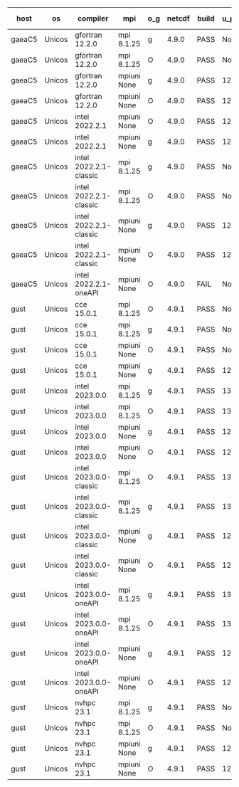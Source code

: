 

| host     | os       | compiler                              | mpi                      | o_g        | netcdf        | build       | u_pass          | u_fail          | s_pass            | s_fail            | e_pass             | e_fail             | nuopc_pass       | nuopc_fail       | artifacts link          |
|----------|----------|---------------------------------------|--------------------------|------------|---------------|-------------|-----------------|-----------------|-------------------|-------------------|--------------------|--------------------|------------------|------------------|-------------------------|
| gaeaC5 | Unicos | gfortran 12.2.0 | mpi 8.1.25  | g | 4.9.0  | PASS | None | None | None | None | None | None | None | None | <a href="https://github.com/esmf-org/esmf-test-artifacts/tree/af00ba1031de80e9963250889ffbc2f9ab886c13/develop/gfortran/12.2.0/g/mpi/8.1.25" target="_blank">af00ba1</a> | 
| gaeaC5 | Unicos | gfortran 12.2.0 | mpi 8.1.25  | O | 4.9.0  | PASS | None | None | None | None | None | None | None | None | <a href="https://github.com/esmf-org/esmf-test-artifacts/tree/f8823251d97090ce544efa3b07a992991e9b261e/develop/gfortran/12.2.0/O/mpi/8.1.25" target="_blank">f882325</a> | 
| gaeaC5 | Unicos | gfortran 12.2.0 | mpiuni None  | g | 4.9.0  | PASS | 12346 | 0 | 8 | 0 | 44 | 0 | None | None | <a href="https://github.com/esmf-org/esmf-test-artifacts/tree/83928bcfcf6aa5e492a2cec487d38f619b6c2e20/develop/gfortran/12.2.0/g/mpiuni/None" target="_blank">83928bc</a> | 
| gaeaC5 | Unicos | gfortran 12.2.0 | mpiuni None  | O | 4.9.0  | PASS | 12346 | 0 | 8 | 0 | 44 | 0 | None | None | <a href="https://github.com/esmf-org/esmf-test-artifacts/tree/ca0c91bde2d8386b7d02f93163545176035608a4/develop/gfortran/12.2.0/O/mpiuni/None" target="_blank">ca0c91b</a> | 
| gaeaC5 | Unicos | intel 2022.2.1 | mpiuni None  | O | 4.9.0  | PASS | 12346 | 0 | 8 | 0 | 44 | 0 | None | None | <a href="https://github.com/esmf-org/esmf-test-artifacts/tree/bf0a18a53391a083d4fb95c87230b4dd9416f06b/develop/intel/2022.2.1/O/mpiuni/None" target="_blank">bf0a18a</a> | 
| gaeaC5 | Unicos | intel 2022.2.1 | mpiuni None  | g | 4.9.0  | PASS | 12346 | 0 | 8 | 0 | 44 | 0 | None | None | <a href="https://github.com/esmf-org/esmf-test-artifacts/tree/c3f4ec6c043e482b0ca830d57e4b88d1c42c8a83/develop/intel/2022.2.1/g/mpiuni/None" target="_blank">c3f4ec6</a> | 
| gaeaC5 | Unicos | intel 2022.2.1-classic | mpi 8.1.25  | g | 4.9.0  | PASS | None | None | None | None | None | None | None | None | <a href="https://github.com/esmf-org/esmf-test-artifacts/tree/ca62616a32ed3edae9d1ff9ffcc80c99dbe57da4/develop/intel/2022.2.1-classic/g/mpi/8.1.25" target="_blank">ca62616</a> | 
| gaeaC5 | Unicos | intel 2022.2.1-classic | mpi 8.1.25  | O | 4.9.0  | PASS | None | None | None | None | None | None | None | None | <a href="https://github.com/esmf-org/esmf-test-artifacts/tree/aaefef21e8f08a1c81589fe3278a8119c0044458/develop/intel/2022.2.1-classic/O/mpi/8.1.25" target="_blank">aaefef2</a> | 
| gaeaC5 | Unicos | intel 2022.2.1-classic | mpiuni None  | g | 4.9.0  | PASS | 12346 | 0 | 8 | 0 | 44 | 0 | None | None | <a href="https://github.com/esmf-org/esmf-test-artifacts/tree/7e20266fc4a1ce29e0a23985581088577779c09b/develop/intel/2022.2.1-classic/g/mpiuni/None" target="_blank">7e20266</a> | 
| gaeaC5 | Unicos | intel 2022.2.1-classic | mpiuni None  | O | 4.9.0  | PASS | 12346 | 0 | 8 | 0 | 44 | 0 | None | None | <a href="https://github.com/esmf-org/esmf-test-artifacts/tree/a4bb5df3e8bd4cf66cc6ed4704a08cf1970bd239/develop/intel/2022.2.1-classic/O/mpiuni/None" target="_blank">a4bb5df</a> | 
| gaeaC5 | Unicos | intel 2022.2.1-oneAPI | mpiuni None  | O | 4.9.0  | FAIL | None | None | None | None | None | None | None | None | <a href="https://github.com/esmf-org/esmf-test-artifacts/tree/d7a2d346819deecd379ec2848d67be6c9d582533/develop/intel/2022.2.1-oneAPI/O/mpiuni/None" target="_blank">d7a2d34</a> | 
| gust | Unicos | cce 15.0.1 | mpi 8.1.25  | O | 4.9.1  | PASS | None | None | None | None | None | None | None | None | <a href="https://github.com/esmf-org/esmf-test-artifacts/tree/0454167827725a91fe9c8a0d270c078fabcec900/develop/cce/15.0.1/O/mpi/8.1.25" target="_blank">0454167</a> | 
| gust | Unicos | cce 15.0.1 | mpi 8.1.25  | g | 4.9.1  | PASS | None | None | None | None | None | None | None | None | <a href="https://github.com/esmf-org/esmf-test-artifacts/tree/55dd487cc28b28d4e2d52c5affd934f692237f4a/develop/cce/15.0.1/g/mpi/8.1.25" target="_blank">55dd487</a> | 
| gust | Unicos | cce 15.0.1 | mpiuni None  | O | 4.9.1  | PASS | None | None | None | None | None | None | None | None | <a href="https://github.com/esmf-org/esmf-test-artifacts/tree/d8099dbcecaf55801b8ca76b22d93af74b311208/develop/cce/15.0.1/O/mpiuni/None" target="_blank">d8099db</a> | 
| gust | Unicos | cce 15.0.1 | mpiuni None  | g | 4.9.1  | PASS | 12270 | 76 | 8 | 0 | 44 | 0 | None | None | <a href="https://github.com/esmf-org/esmf-test-artifacts/tree/072175fcd7d7ae159a5a4e5ec1902dcbfd40285d/develop/cce/15.0.1/g/mpiuni/None" target="_blank">072175f</a> | 
| gust | Unicos | intel 2023.0.0 | mpi 8.1.25  | g | 4.9.1  | PASS | 13930 | 0 | 49 | 0 | 81 | 0 | 52 | 0 | <a href="https://github.com/esmf-org/esmf-test-artifacts/tree/16a184a78c808fb40fb3dd1b7685d67453c0c6df/develop/intel/2023.0.0/g/mpi/8.1.25" target="_blank">16a184a</a> | 
| gust | Unicos | intel 2023.0.0 | mpi 8.1.25  | O | 4.9.1  | PASS | 13930 | 0 | 49 | 0 | 81 | 0 | 52 | 0 | <a href="https://github.com/esmf-org/esmf-test-artifacts/tree/e1bfe3fa61f8aff2ff9b03a3b1f0a7dfd644c77d/develop/intel/2023.0.0/O/mpi/8.1.25" target="_blank">e1bfe3f</a> | 
| gust | Unicos | intel 2023.0.0 | mpiuni None  | g | 4.9.1  | PASS | 12346 | 0 | 8 | 0 | 44 | 0 | None | None | <a href="https://github.com/esmf-org/esmf-test-artifacts/tree/991f4c42aaa60b16328a0f8f2dd8f770f21b7372/develop/intel/2023.0.0/g/mpiuni/None" target="_blank">991f4c4</a> | 
| gust | Unicos | intel 2023.0.0 | mpiuni None  | O | 4.9.1  | PASS | 12346 | 0 | 8 | 0 | 44 | 0 | None | None | <a href="https://github.com/esmf-org/esmf-test-artifacts/tree/93abf0c052707f25ac5604d6d0b34fc8955b9847/develop/intel/2023.0.0/O/mpiuni/None" target="_blank">93abf0c</a> | 
| gust | Unicos | intel 2023.0.0-classic | mpi 8.1.25  | O | 4.9.1  | PASS | 13930 | 0 | 49 | 0 | 81 | 0 | 52 | 0 | <a href="https://github.com/esmf-org/esmf-test-artifacts/tree/823f2f7d950b67e1f14b84636fbe9d434a84bf34/develop/intel/2023.0.0-classic/O/mpi/8.1.25" target="_blank">823f2f7</a> | 
| gust | Unicos | intel 2023.0.0-classic | mpi 8.1.25  | g | 4.9.1  | PASS | 13930 | 0 | 49 | 0 | 81 | 0 | 52 | 0 | <a href="https://github.com/esmf-org/esmf-test-artifacts/tree/063311725c6bd22cb5d64d3b640e778d5458ec54/develop/intel/2023.0.0-classic/g/mpi/8.1.25" target="_blank">0633117</a> | 
| gust | Unicos | intel 2023.0.0-classic | mpiuni None  | g | 4.9.1  | PASS | 12346 | 0 | 8 | 0 | 44 | 0 | None | None | <a href="https://github.com/esmf-org/esmf-test-artifacts/tree/9f60f2d57a9ce8d83c3fd8707698c5302b0c5925/develop/intel/2023.0.0-classic/g/mpiuni/None" target="_blank">9f60f2d</a> | 
| gust | Unicos | intel 2023.0.0-classic | mpiuni None  | O | 4.9.1  | PASS | 12346 | 0 | 8 | 0 | 44 | 0 | None | None | <a href="https://github.com/esmf-org/esmf-test-artifacts/tree/3d7c78478408617bef746597287accc227d852ed/develop/intel/2023.0.0-classic/O/mpiuni/None" target="_blank">3d7c784</a> | 
| gust | Unicos | intel 2023.0.0-oneAPI | mpi 8.1.25  | g | 4.9.1  | PASS | 13930 | 0 | 49 | 0 | 81 | 0 | 40 | 12 | <a href="https://github.com/esmf-org/esmf-test-artifacts/tree/592053af5e8abc7b70724a2a9d40f11f74b974fe/develop/intel/2023.0.0-oneAPI/g/mpi/8.1.25" target="_blank">592053a</a> | 
| gust | Unicos | intel 2023.0.0-oneAPI | mpi 8.1.25  | O | 4.9.1  | PASS | 13930 | 0 | 48 | 1 | 81 | 0 | 40 | 12 | <a href="https://github.com/esmf-org/esmf-test-artifacts/tree/0ca52cd16dc15ad44b3433ced5719e899e2658f2/develop/intel/2023.0.0-oneAPI/O/mpi/8.1.25" target="_blank">0ca52cd</a> | 
| gust | Unicos | intel 2023.0.0-oneAPI | mpiuni None  | g | 4.9.1  | PASS | 12346 | 0 | 8 | 0 | 44 | 0 | None | None | <a href="https://github.com/esmf-org/esmf-test-artifacts/tree/c0a380cae8bd2a9212c07f197e1bc0fae79794c3/develop/intel/2023.0.0-oneAPI/g/mpiuni/None" target="_blank">c0a380c</a> | 
| gust | Unicos | intel 2023.0.0-oneAPI | mpiuni None  | O | 4.9.1  | PASS | 12346 | 0 | 8 | 0 | 44 | 0 | None | None | <a href="https://github.com/esmf-org/esmf-test-artifacts/tree/7021c2a9c4af09e553dba10a1ea734958842d4c8/develop/intel/2023.0.0-oneAPI/O/mpiuni/None" target="_blank">7021c2a</a> | 
| gust | Unicos | nvhpc 23.1 | mpi 8.1.25  | g | 4.9.1  | PASS | None | None | None | None | None | None | None | None | <a href="https://github.com/esmf-org/esmf-test-artifacts/tree/3931ab3cce50555b831bb9d50228c7502b07d03e/develop/nvhpc/23.1/g/mpi/8.1.25" target="_blank">3931ab3</a> | 
| gust | Unicos | nvhpc 23.1 | mpi 8.1.25  | O | 4.9.1  | PASS | None | None | None | None | None | None | None | None | <a href="https://github.com/esmf-org/esmf-test-artifacts/tree/9f65c2a3202e912ac4e97b7fdc4bb5e4ec7caec1/develop/nvhpc/23.1/O/mpi/8.1.25" target="_blank">9f65c2a</a> | 
| gust | Unicos | nvhpc 23.1 | mpiuni None  | g | 4.9.1  | PASS | 12346 | 0 | 6 | 2 | 44 | 0 | None | None | <a href="https://github.com/esmf-org/esmf-test-artifacts/tree/14de27210d30bb8fcbd5cd85bdbb2c43848238d7/develop/nvhpc/23.1/g/mpiuni/None" target="_blank">14de272</a> | 
| gust | Unicos | nvhpc 23.1 | mpiuni None  | O | 4.9.1  | PASS | 12344 | 2 | 8 | 0 | 44 | 0 | None | None | <a href="https://github.com/esmf-org/esmf-test-artifacts/tree/9949868a093808f2fb97899b84478b015a8a722d/develop/nvhpc/23.1/O/mpiuni/None" target="_blank">9949868</a> | 
